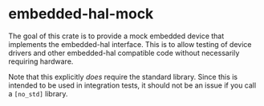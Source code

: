 # embedded-hal-mock

The goal of this crate is to provide a mock embedded device that implements the embedded-hal
interface. This is to allow testing of device drivers and other embedded-hal compatible code
without necessarily requiring hardware.

Note that this explicitly _does_ require the standard library. Since this is intended to be
used in integration tests, it should not be an issue if you call a `[no_std]` library.
